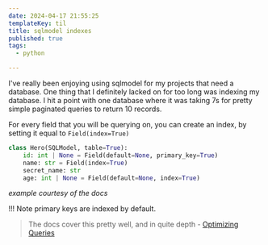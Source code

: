 ```yaml
---
date: 2024-04-17 21:55:25
templateKey: til
title: sqlmodel indexes
published: true
tags:
  - python

---
```


I've really been enjoying using sqlmodel for my projects that need a database.
One thing that I definitely lacked on for too long was indexing my database.  I
hit a point with one database where it was taking 7s for pretty simple
paginated queries to return 10 records.

For every field that you will be querying on, you can create an index, by
setting it equal to `Field(index=True)`

``` python
class Hero(SQLModel, table=True):
    id: int | None = Field(default=None, primary_key=True)
    name: str = Field(index=True)
    secret_name: str
    age: int | None = Field(default=None, index=True)
```

_example courtesy of the docs_

!!! Note
     primary keys are indexed by default.

> The docs cover this pretty well, and in quite depth - [Optimizing Queries](https://sqlmodel.tiangolo.com/tutorial/indexes/)
